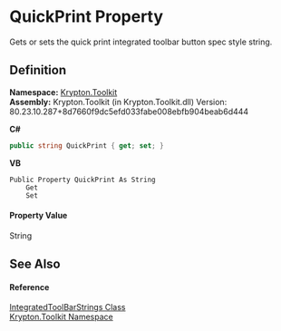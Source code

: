 # QuickPrint Property


Gets or sets the quick print integrated toolbar button spec style string.



## Definition
**Namespace:** <a href="79d2eac2-21f4-54ff-7552-b20c33c30600.md">Krypton.Toolkit</a>  
**Assembly:** Krypton.Toolkit (in Krypton.Toolkit.dll) Version: 80.23.10.287+8d7660f9dc5efd033fabe008ebfb904beab6d444

**C#**
``` C#
public string QuickPrint { get; set; }
```
**VB**
``` VB
Public Property QuickPrint As String
	Get
	Set
```



#### Property Value
String

## See Also


#### Reference
<a href="76a5fa9c-c00e-516d-cc0a-256c4c05730c.md">IntegratedToolBarStrings Class</a>  
<a href="79d2eac2-21f4-54ff-7552-b20c33c30600.md">Krypton.Toolkit Namespace</a>  
